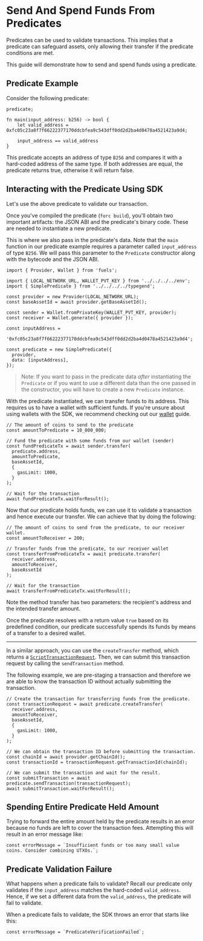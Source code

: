 # Send And Spend Funds From Predicates

Predicates can be used to validate transactions. This implies that a predicate can safeguard assets, only allowing their transfer if the predicate conditions are met.

This guide will demonstrate how to send and spend funds using a predicate.

## Predicate Example

Consider the following predicate:

```
predicate;

fn main(input_address: b256) -> bool {
    let valid_address = 0xfc05c23a8f7f66222377170ddcbfea9c543dff0dd2d2ba4d0478a4521423a9d4;

    input_address == valid_address
}
```

This predicate accepts an address of type `B256` and compares it with a hard-coded address of the same type. If both addresses are equal, the predicate returns true, otherwise it will return false.

## Interacting with the Predicate Using SDK

Let's use the above predicate to validate our transaction.

Once you've compiled the predicate (`forc build`), you'll obtain two important artifacts: the JSON ABI and the predicate's binary code. These are needed to instantiate a new predicate.

This is where we also pass in the predicate's data. Note that the `main` function in our predicate example requires a parameter called `input_address` of type `B256`. We will pass this parameter to the `Predicate` constructor along with the bytecode and the JSON ABI.

```
import { Provider, Wallet } from 'fuels';

import { LOCAL_NETWORK_URL, WALLET_PVT_KEY } from '../../../../env';
import { SimplePredicate } from '../../../../typegend';

const provider = new Provider(LOCAL_NETWORK_URL);
const baseAssetId = await provider.getBaseAssetId();

const sender = Wallet.fromPrivateKey(WALLET_PVT_KEY, provider);
const receiver = Wallet.generate({ provider });

const inputAddress =
  '0xfc05c23a8f7f66222377170ddcbfea9c543dff0dd2d2ba4d0478a4521423a9d4';

const predicate = new SimplePredicate({
  provider,
  data: [inputAddress],
});
```

> Note: If you want to pass in the predicate data _after_ instantiating the `Predicate` or if you want to use a different data than the one passed in the constructor, you will have to create a new `Predicate` instance.

With the predicate instantiated, we can transfer funds to its address. This requires us to have a wallet with sufficient funds. If you're unsure about using wallets with the SDK, we recommend checking out our [wallet](../wallets/) guide.

```
// The amount of coins to send to the predicate
const amountToPredicate = 10_000_000;

// Fund the predicate with some funds from our wallet (sender)
const fundPredicateTx = await sender.transfer(
  predicate.address,
  amountToPredicate,
  baseAssetId,
  {
    gasLimit: 1000,
  }
);

// Wait for the transaction
await fundPredicateTx.waitForResult();
```

Now that our predicate holds funds, we can use it to validate a transaction and hence execute our transfer. We can achieve that by doing the following:

```
// The amount of coins to send from the predicate, to our receiver wallet.
const amountToReceiver = 200;

// Transfer funds from the predicate, to our receiver wallet
const transferFromPredicateTx = await predicate.transfer(
  receiver.address,
  amountToReceiver,
  baseAssetId
);

// Wait for the transaction
await transferFromPredicateTx.waitForResult();
```

Note the method transfer has two parameters: the recipient's address and the intended transfer amount.

Once the predicate resolves with a return value `true` based on its predefined condition, our predicate successfully spends its funds by means of a transfer to a desired wallet.

---

In a similar approach, you can use the `createTransfer` method, which returns a [`ScriptTransactionRequest`](DOCS_API_URL/classes/_fuel_ts_account.ScriptTransactionRequest.html). Then, we can submit this transaction request by calling the `sendTransaction` method.

The following example, we are pre-staging a transaction and therefore we are able to know the transaction ID without actually submitting the transaction.

```
// Create the transaction for transferring funds from the predicate.
const transactionRequest = await predicate.createTransfer(
  receiver.address,
  amountToReceiver,
  baseAssetId,
  {
    gasLimit: 1000,
  }
);

// We can obtain the transaction ID before submitting the transaction.
const chainId = await provider.getChainId();
const transactionId = transactionRequest.getTransactionId(chainId);

// We can submit the transaction and wait for the result.
const submitTransaction = await predicate.sendTransaction(transactionRequest);
await submitTransaction.waitForResult();
```

## Spending Entire Predicate Held Amount

Trying to forward the entire amount held by the predicate results in an error because no funds are left to cover the transaction fees. Attempting this will result in an error message like:

```
const errorMessage = `Insufficient funds or too many small value coins. Consider combining UTXOs.`;
```

## Predicate Validation Failure

What happens when a predicate fails to validate? Recall our predicate only validates if the `input_address` matches the hard-coded `valid_address`. Hence, if we set a different data from the `valid_address`, the predicate will fail to validate.

When a predicate fails to validate, the SDK throws an error that starts like this:

```
const errorMessage = `PredicateVerificationFailed`;
```
